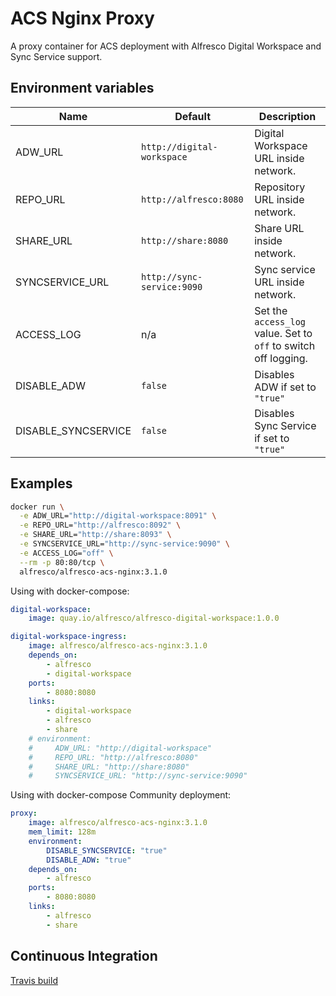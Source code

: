 # ACS Nginx Proxy

A proxy container for ACS deployment with Alfresco Digital Workspace and Sync Service support.

## Environment variables

| Name | Default | Description |
| --- | --- | --- |
| ADW_URL | `http://digital-workspace` | Digital Workspace URL inside network. |
| REPO_URL | `http://alfresco:8080` | Repository URL inside network. |
| SHARE_URL | `http://share:8080` | Share URL inside network. |
| SYNCSERVICE_URL | `http://sync-service:9090` | Sync service URL inside network. |
| ACCESS_LOG | n/a | Set the `access_log` value. Set to `off` to switch off logging. |
| DISABLE_ADW | `false` | Disables ADW if set to `"true"` |
| DISABLE_SYNCSERVICE | `false` | Disables Sync Service if set to `"true"` |

## Examples

```sh
docker run \
  -e ADW_URL="http://digital-workspace:8091" \
  -e REPO_URL="http://alfresco:8092" \
  -e SHARE_URL="http://share:8093" \
  -e SYNCSERVICE_URL="http://sync-service:9090" \
  -e ACCESS_LOG="off" \
  --rm -p 80:80/tcp \
  alfresco/alfresco-acs-nginx:3.1.0
```

Using with docker-compose:

```yml
digital-workspace:
    image: quay.io/alfresco/alfresco-digital-workspace:1.0.0

digital-workspace-ingress:
    image: alfresco/alfresco-acs-nginx:3.1.0
    depends_on:
        - alfresco
        - digital-workspace
    ports:
        - 8080:8080
    links:
        - digital-workspace
        - alfresco
        - share
    # environment:
    #     ADW_URL: "http://digital-workspace"
    #     REPO_URL: "http://alfresco:8080"
    #     SHARE_URL: "http://share:8080"
    #     SYNCSERVICE_URL: "http://sync-service:9090"
```

Using with docker-compose Community deployment:

```yml
proxy:
    image: alfresco/alfresco-acs-nginx:3.1.0
    mem_limit: 128m
    environment:
        DISABLE_SYNCSERVICE: "true"
        DISABLE_ADW: "true"
    depends_on:
        - alfresco
    ports:
        - 8080:8080
    links:
        - alfresco
        - share
```

## Continuous Integration

[Travis build](https://travis-ci.com/github/Alfresco/acs-ingress)
